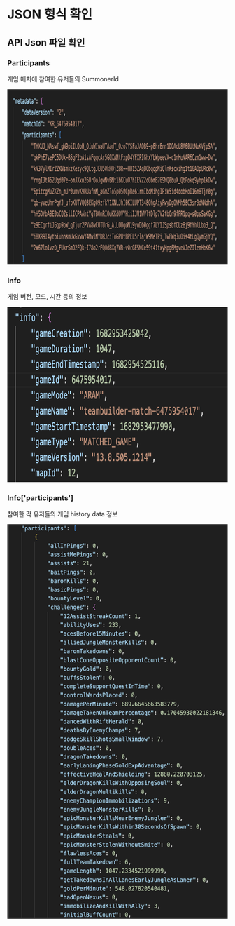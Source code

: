 # JSON 형식 확인
## API Json 파일 확인
### Participants
게임 매치에 참여한 유저들의 SummonerId
<p align="left">
<img src="../Images/json_participants.png" alt="이미지1" width="800" height="400">
</p>

### Info
게임 버전, 모드, 시간 등의 정보
<p align="left">
<img src="../Images/json_info.png" alt="이미지2" width="800" height="400">
</p>

### Info['participants']
참여한 각 유저들의 게임 history data 정보
<p align="left">
<img src="../Images/json_history.png" alt="이미지3" width="800" height="900">
</p>
